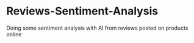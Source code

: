 # Reviews-Sentiment-Analysis
Doing some sentiment analysis with AI from reviews posted on products online
